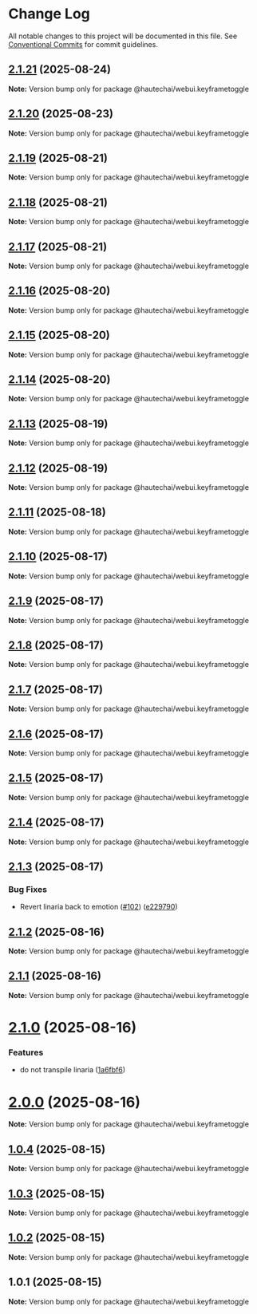 # Change Log

All notable changes to this project will be documented in this file.
See [Conventional Commits](https://conventionalcommits.org) for commit guidelines.

## [2.1.21](https://github.com/HautechAI/webui/compare/@hautechai/webui.keyframetoggle@2.1.20...@hautechai/webui.keyframetoggle@2.1.21) (2025-08-24)

**Note:** Version bump only for package @hautechai/webui.keyframetoggle

## [2.1.20](https://github.com/HautechAI/webui/compare/@hautechai/webui.keyframetoggle@2.1.19...@hautechai/webui.keyframetoggle@2.1.20) (2025-08-23)

**Note:** Version bump only for package @hautechai/webui.keyframetoggle

## [2.1.19](https://github.com/HautechAI/webui/compare/@hautechai/webui.keyframetoggle@2.1.18...@hautechai/webui.keyframetoggle@2.1.19) (2025-08-21)

**Note:** Version bump only for package @hautechai/webui.keyframetoggle

## [2.1.18](https://github.com/HautechAI/webui/compare/@hautechai/webui.keyframetoggle@2.1.17...@hautechai/webui.keyframetoggle@2.1.18) (2025-08-21)

**Note:** Version bump only for package @hautechai/webui.keyframetoggle

## [2.1.17](https://github.com/HautechAI/webui/compare/@hautechai/webui.keyframetoggle@2.1.16...@hautechai/webui.keyframetoggle@2.1.17) (2025-08-21)

**Note:** Version bump only for package @hautechai/webui.keyframetoggle

## [2.1.16](https://github.com/HautechAI/webui/compare/@hautechai/webui.keyframetoggle@2.1.15...@hautechai/webui.keyframetoggle@2.1.16) (2025-08-20)

**Note:** Version bump only for package @hautechai/webui.keyframetoggle

## [2.1.15](https://github.com/HautechAI/webui/compare/@hautechai/webui.keyframetoggle@2.1.14...@hautechai/webui.keyframetoggle@2.1.15) (2025-08-20)

**Note:** Version bump only for package @hautechai/webui.keyframetoggle

## [2.1.14](https://github.com/HautechAI/webui/compare/@hautechai/webui.keyframetoggle@2.1.13...@hautechai/webui.keyframetoggle@2.1.14) (2025-08-20)

**Note:** Version bump only for package @hautechai/webui.keyframetoggle

## [2.1.13](https://github.com/HautechAI/webui/compare/@hautechai/webui.keyframetoggle@2.1.12...@hautechai/webui.keyframetoggle@2.1.13) (2025-08-19)

**Note:** Version bump only for package @hautechai/webui.keyframetoggle

## [2.1.12](https://github.com/HautechAI/webui/compare/@hautechai/webui.keyframetoggle@2.1.11...@hautechai/webui.keyframetoggle@2.1.12) (2025-08-19)

**Note:** Version bump only for package @hautechai/webui.keyframetoggle

## [2.1.11](https://github.com/HautechAI/webui/compare/@hautechai/webui.keyframetoggle@2.1.10...@hautechai/webui.keyframetoggle@2.1.11) (2025-08-18)

**Note:** Version bump only for package @hautechai/webui.keyframetoggle

## [2.1.10](https://github.com/HautechAI/webui/compare/@hautechai/webui.keyframetoggle@2.1.9...@hautechai/webui.keyframetoggle@2.1.10) (2025-08-17)

**Note:** Version bump only for package @hautechai/webui.keyframetoggle

## [2.1.9](https://github.com/HautechAI/webui/compare/@hautechai/webui.keyframetoggle@2.1.8...@hautechai/webui.keyframetoggle@2.1.9) (2025-08-17)

**Note:** Version bump only for package @hautechai/webui.keyframetoggle

## [2.1.8](https://github.com/HautechAI/webui/compare/@hautechai/webui.keyframetoggle@2.1.7...@hautechai/webui.keyframetoggle@2.1.8) (2025-08-17)

**Note:** Version bump only for package @hautechai/webui.keyframetoggle

## [2.1.7](https://github.com/HautechAI/webui/compare/@hautechai/webui.keyframetoggle@2.1.6...@hautechai/webui.keyframetoggle@2.1.7) (2025-08-17)

**Note:** Version bump only for package @hautechai/webui.keyframetoggle

## [2.1.6](https://github.com/HautechAI/webui/compare/@hautechai/webui.keyframetoggle@2.1.5...@hautechai/webui.keyframetoggle@2.1.6) (2025-08-17)

**Note:** Version bump only for package @hautechai/webui.keyframetoggle

## [2.1.5](https://github.com/HautechAI/webui/compare/@hautechai/webui.keyframetoggle@2.1.4...@hautechai/webui.keyframetoggle@2.1.5) (2025-08-17)

**Note:** Version bump only for package @hautechai/webui.keyframetoggle

## [2.1.4](https://github.com/HautechAI/webui/compare/@hautechai/webui.keyframetoggle@2.1.3...@hautechai/webui.keyframetoggle@2.1.4) (2025-08-17)

**Note:** Version bump only for package @hautechai/webui.keyframetoggle

## [2.1.3](https://github.com/HautechAI/webui/compare/@hautechai/webui.keyframetoggle@2.1.2...@hautechai/webui.keyframetoggle@2.1.3) (2025-08-17)

### Bug Fixes

- Revert linaria back to emotion ([#102](https://github.com/HautechAI/webui/issues/102)) ([e229790](https://github.com/HautechAI/webui/commit/e229790dae8eba4b3037bbe41365e5a73ab7f6dc))

## [2.1.2](https://github.com/HautechAI/webui/compare/@hautechai/webui.keyframetoggle@2.1.1...@hautechai/webui.keyframetoggle@2.1.2) (2025-08-16)

**Note:** Version bump only for package @hautechai/webui.keyframetoggle

## [2.1.1](https://github.com/HautechAI/webui/compare/@hautechai/webui.keyframetoggle@2.1.0...@hautechai/webui.keyframetoggle@2.1.1) (2025-08-16)

**Note:** Version bump only for package @hautechai/webui.keyframetoggle

# [2.1.0](https://github.com/HautechAI/webui/compare/@hautechai/webui.keyframetoggle@1.0.4...@hautechai/webui.keyframetoggle@2.1.0) (2025-08-16)

### Features

- do not transpile linaria ([1a6fbf6](https://github.com/HautechAI/webui/commit/1a6fbf6353a0e5028040006b5045170cf83f1ba0))

# [2.0.0](https://github.com/HautechAI/webui/compare/@hautechai/webui.keyframetoggle@1.0.4...@hautechai/webui.keyframetoggle@2.0.0) (2025-08-16)

**Note:** Version bump only for package @hautechai/webui.keyframetoggle

## [1.0.4](https://github.com/HautechAI/webui/compare/@hautechai/webui.keyframetoggle@1.0.3...@hautechai/webui.keyframetoggle@1.0.4) (2025-08-15)

**Note:** Version bump only for package @hautechai/webui.keyframetoggle

## [1.0.3](https://github.com/HautechAI/webui/compare/@hautechai/webui.keyframetoggle@1.0.2...@hautechai/webui.keyframetoggle@1.0.3) (2025-08-15)

**Note:** Version bump only for package @hautechai/webui.keyframetoggle

## [1.0.2](https://github.com/HautechAI/webui/compare/@hautechai/webui.keyframetoggle@1.0.1...@hautechai/webui.keyframetoggle@1.0.2) (2025-08-15)

**Note:** Version bump only for package @hautechai/webui.keyframetoggle

## 1.0.1 (2025-08-15)

**Note:** Version bump only for package @hautechai/webui.keyframetoggle
